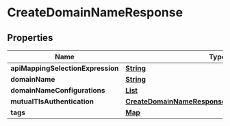 

# CreateDomainNameResponse


## Properties

| Name | Type | Description | Notes |
|------------ | ------------- | ------------- | -------------|
|**apiMappingSelectionExpression** | [**String**](String.md) |  |  [optional] |
|**domainName** | [**String**](String.md) |  |  [optional] |
|**domainNameConfigurations** | [**List**](List.md) |  |  [optional] |
|**mutualTlsAuthentication** | [**CreateDomainNameResponseMutualTlsAuthentication**](CreateDomainNameResponseMutualTlsAuthentication.md) |  |  [optional] |
|**tags** | [**Map**](Map.md) |  |  [optional] |



